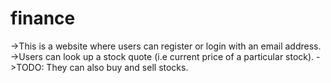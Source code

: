 # finance

->This is a website where users can register or login with an email address.
->Users can look up a stock quote (i.e current price of a particular stock).
->TODO: They can also buy and sell stocks.
